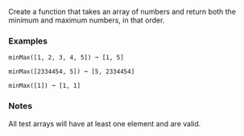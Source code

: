 Create a function that takes an array of numbers and return both the minimum and maximum numbers, in that order.


### Examples ###
    minMax([1, 2, 3, 4, 5]) ➞ [1, 5]

    minMax([2334454, 5]) ➞ [5, 2334454]

    minMax([1]) ➞ [1, 1]


### Notes ###
All test arrays will have at least one element and are valid.